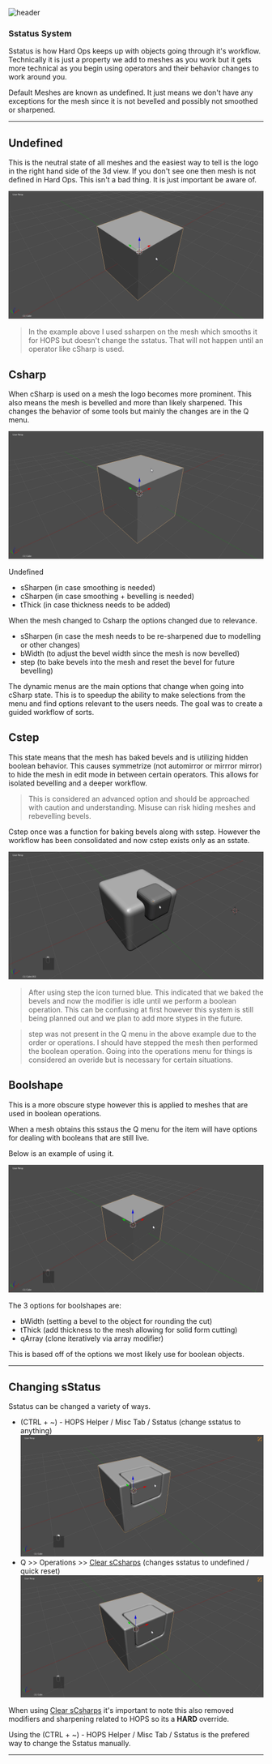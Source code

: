 ![header](img/banner.gif)

### Sstatus System

Sstatus is how Hard Ops keeps up with objects going through it's workflow. Technically it is just a property we add to meshes as you work but it gets more technical as you begin using operators and their behavior changes to work around you.

Default Meshes are known as undefined. It just means we don't have any exceptions for the mesh since it is not bevelled and possibly not smoothed or sharpened.

---

## Undefined

This is the neutral state of all meshes and the easiest way to tell is the logo in the right hand side of the 3d view. If you don't see one then mesh is not defined in Hard Ops. This isn't a bad thing. It is just important be aware of.

![ss1](img/sstatus/ss1.gif)

> In the example above I used ssharpen on the mesh which smooths it for HOPS but doesn't change the sstatus. That will not happen until an operator like cSharp is used.

## Csharp

When cSharp is used on a mesh the logo becomes more prominent. This also means the mesh is bevelled and more than likely sharpened. This changes the behavior of some tools but mainly the changes are in the Q menu.

![ss1](img/sstatus/ss2.gif)

Undefined

- sSharpen (in case smoothing is needed)
- cSharpen (in case smoothing + bevelling is needed)
- tThick (in case thickness needs to be added)

When the mesh changed to Csharp the options changed due to relevance.

- sSharpen (in case the mesh needs to be re-sharpened due to modelling or other changes)
- bWidth (to adjust the bevel width since the mesh is now bevelled)
- step (to bake bevels into the mesh and reset the bevel for future bevelling)

The dynamic menus are the main options that change when going into cSharp state. This is to speedup the ability to make selections from the menu and find options relevant to the users needs. The goal was to create a guided workflow of sorts.

## Cstep

This state means that the mesh has baked bevels and is utilizing hidden boolean behavior. This causes symmetrize (not automirror or mirrror mirror) to hide the mesh in edit mode in between certain operators. This allows for isolated bevelling and a deeper workflow.

> This is considered an advanced option and should be approached with caution and understanding. Misuse can risk hiding meshes and rebevelling bevels.

Cstep once was a function for baking bevels along with sstep. However the workflow has been consolidated and now cstep exists only as an sstate.

![ss1](img/sstatus/ss3.gif)

> After using step the icon turned blue. This indicated that we baked the bevels and now the modifier is idle until we perform a boolean operation. This can be confusing at first however this system is still being planned out and we plan to add more stypes in the future.


> step was not present in the Q menu in the above example due to the order or operations. I should have stepped the mesh then performed the boolean operation. Going into the operations menu for things is considered an overide but is necessary for certain situations.

## Boolshape

This is a more obscure stype however this is applied to meshes that are used in boolean operations.

When a mesh obtains this sstaus the Q menu for the item will have options for dealing with booleans that are still live.

Below is an example of using it.

![ss1](img/sstatus/ss4.gif)

The 3 options for boolshapes are:
  - bWidth (setting a bevel to the object for rounding the cut)
  - tThick (add thickness to the mesh allowing for solid form cutting)
  - qArray (clone iteratively via array modifier)

This is based off of the options we most likely use for boolean objects.

---

## Changing sStatus

Sstatus can be changed a variety of ways.

- (CTRL + ~) - HOPS Helper / Misc Tab / Sstatus (change sstatus to anything)
![ss1](img/sstatus/ss5.gif)
- Q >> Operations >> [Clear sCsharps](clearssharps.md) (changes sstatus to undefined / quick reset)
![ss1](img/sstatus/ss6.gif)

When using [Clear sCsharps](clearssharps.md) it's important to note this also removed modifiers and sharpening related to HOPS so its a **HARD** override.

Using the (CTRL + ~) - HOPS Helper / Misc Tab / Sstatus is the prefered way to change the Sstatus manually.

---
